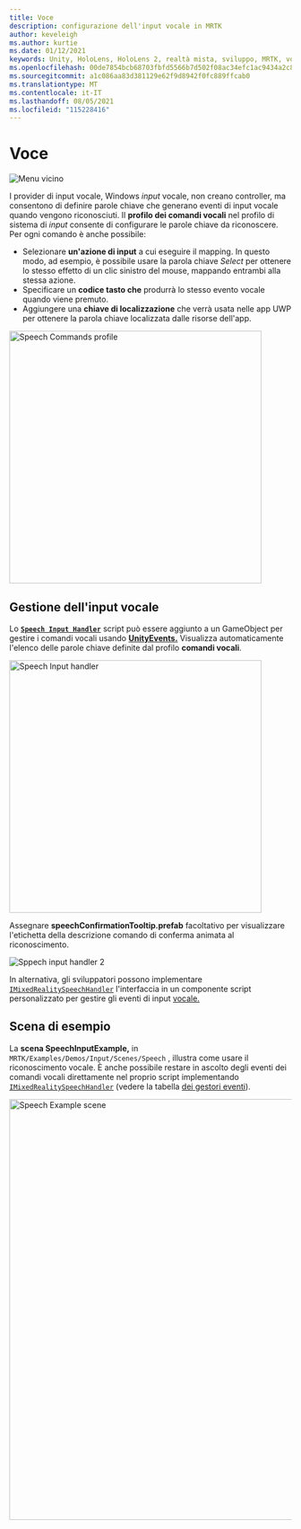 ```yaml
---
title: Voce
description: configurazione dell'input vocale in MRTK
author: keveleigh
ms.author: kurtie
ms.date: 01/12/2021
keywords: Unity, HoloLens, HoloLens 2, realtà mista, sviluppo, MRTK, voce,
ms.openlocfilehash: 00de7854bcb68703fbfd5566b7d502f08ac34efc1ac9434a2c86274f07b6342d
ms.sourcegitcommit: a1c086aa83d381129e62f9d8942f0fc889ffcab0
ms.translationtype: MT
ms.contentlocale: it-IT
ms.lasthandoff: 08/05/2021
ms.locfileid: "115228416"
---
```

# <a name="speech"></a>Voce

![Menu vicino](../images/input/MRTK_Input_Speech.png)

I provider di input vocale, Windows *input* vocale, non creano controller, ma consentono di definire parole chiave che generano eventi di input vocale quando vengono riconosciuti. Il **profilo dei comandi vocali** nel profilo di sistema di *input* consente di configurare le parole chiave da riconoscere. Per ogni comando è anche possibile:

- Selezionare **un'azione di input** a cui eseguire il mapping. In questo modo, ad esempio, è possibile usare la parola chiave *Select* per ottenere lo stesso effetto di un clic sinistro del mouse, mappando entrambi alla stessa azione.
- Specificare un **codice tasto che** produrrà lo stesso evento vocale quando viene premuto.
- Aggiungere una **chiave di localizzazione** che verrà usata nelle app UWP per ottenere la parola chiave localizzata dalle risorse dell'app.

<img src="../images/input/SpeechCommandsProfile.png" width="450px" alt="Speech Commands profile">

## <a name="handling-speech-input"></a>Gestione dell'input vocale

Lo [**`Speech Input Handler`**](xref:Microsoft.MixedReality.Toolkit.Input.SpeechInputHandler) script può essere aggiunto a un GameObject per gestire i comandi vocali usando [**UnityEvents.**](https://docs.unity3d.com/Manual/UnityEvents.html) Visualizza automaticamente l'elenco delle parole chiave definite dal profilo **comandi vocali**.

<img src="../images/input/SpeechCommands_SpeechInputHandler1.png" width="450px" alt="Speech Input handler">

Assegnare **speechConfirmationTooltip.prefab** facoltativo per visualizzare l'etichetta della descrizione comando di conferma animata al riconoscimento.

<img src="../images/input/SpeechCommands_SpeechInputHandler2.png" alt="Sppech input handler 2">

In alternativa, gli sviluppatori possono implementare [`IMixedRealitySpeechHandler`](xref:Microsoft.MixedReality.Toolkit.Input.IMixedRealitySpeechHandler) l'interfaccia in un componente script personalizzato per gestire gli eventi di input [vocale.](input-events.md#input-event-interface-example)

## <a name="example-scene"></a>Scena di esempio

La **scena SpeechInputExample,** in `MRTK/Examples/Demos/Input/Scenes/Speech` , illustra come usare il riconoscimento vocale. È anche possibile restare in ascolto degli eventi dei comandi vocali direttamente nel proprio script implementando [`IMixedRealitySpeechHandler`](xref:Microsoft.MixedReality.Toolkit.Input.IMixedRealitySpeechHandler) (vedere la tabella [dei gestori eventi](input-events.md)).

<img src="../images/input/SpeechExampleScene.png" width="750px" alt="Speech Example scene">
